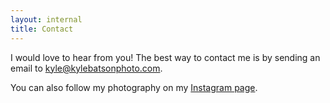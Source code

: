 ```yaml
---
layout: internal
title: Contact
---
```

<p>I would love to hear from you! The best way to contact me is by sending an email to <a href="mailto:kyle@kylebatsonphoto.com">kyle@kylebatsonphoto.com</a>.</p>
<p>You can also follow my photography on my <a href="http://www.instagram.com/kylebatsonphoto">Instagram page</a>.</p>